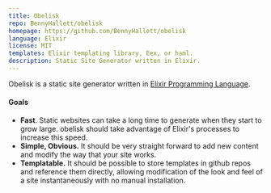 ```yaml
---
title: Obelisk
repo: BennyHallett/obelisk
homepage: https://github.com/BennyHallett/obelisk
language: Elixir
license: MIT
templates: Elixir templating library, Eex, or haml.
description: Static Site Generator written in Elixir.
---
```


Obelisk is a static site generator written in [Elixir Programming Language](http://elixir-lang.org).
#### Goals
* **Fast**. Static websites can take a long time to generate when they start to grow large. obelisk should take advantage of Elixir's processes to increase this speed.
* **Simple, Obvious.** It should be very straight forward to add new content and modify the way that your site works.
* **Templatable.** It should be possible to store templates in github repos and reference them directly, allowing modification of the look and feel of a site instantaneously with no manual installation.
